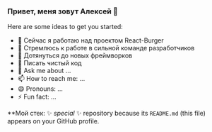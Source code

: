 ### Привет, меня зовут Алексей 👋

Here are some ideas to get you started:

- 🔭 Сейчас я работаю над проектом React-Burger
- 🚀 Стремлюсь к работе в сильной команде разработчиков
- 🐤 Дотянуться до новых фреймворков
- 📜 Писать чистый код 
- 💬 Ask me about ...
- 📫 How to reach me: ...
- 😄 Pronouns: ...
- ⚡ Fun fact: ...

**Мой стек:
✨ _special_ ✨ repository because its `README.md` (this file) appears on your GitHub profile.
